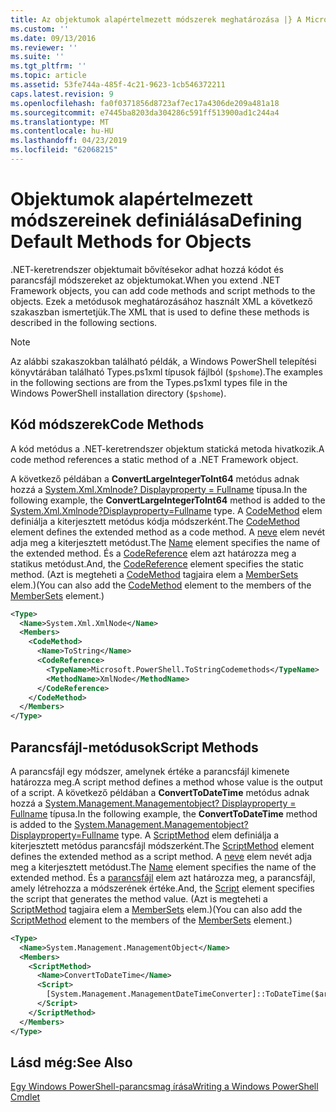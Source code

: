 ```yaml
---
title: Az objektumok alapértelmezett módszerek meghatározása |} A Microsoft Docs
ms.custom: ''
ms.date: 09/13/2016
ms.reviewer: ''
ms.suite: ''
ms.tgt_pltfrm: ''
ms.topic: article
ms.assetid: 53fe744a-485f-4c21-9623-1cb546372211
caps.latest.revision: 9
ms.openlocfilehash: fa0f0371856d8723af7ec17a4306de209a481a18
ms.sourcegitcommit: e7445ba8203da304286c591ff513900ad1c244a4
ms.translationtype: MT
ms.contentlocale: hu-HU
ms.lasthandoff: 04/23/2019
ms.locfileid: "62068215"
---
```

# <a name="defining-default-methods-for-objects"></a><span data-ttu-id="604d1-102">Objektumok alapértelmezett módszereinek definiálása</span><span class="sxs-lookup"><span data-stu-id="604d1-102">Defining Default Methods for Objects</span></span>

<span data-ttu-id="604d1-103">.NET-keretrendszer objektumait bővítésekor adhat hozzá kódot és parancsfájl módszereket az objektumokat.</span><span class="sxs-lookup"><span data-stu-id="604d1-103">When you extend .NET Framework objects, you can add code methods and script methods to the objects.</span></span> <span data-ttu-id="604d1-104">Ezek a metódusok meghatározásához használt XML a következő szakaszban ismertetjük.</span><span class="sxs-lookup"><span data-stu-id="604d1-104">The XML that is used to define these methods is described in the following sections.</span></span>

> [!NOTE]
> <span data-ttu-id="604d1-105">Az alábbi szakaszokban található példák, a Windows PowerShell telepítési könyvtárában található Types.ps1xml típusok fájlból (`$pshome`).</span><span class="sxs-lookup"><span data-stu-id="604d1-105">The examples in the following sections are from the Types.ps1xml types file in the Windows PowerShell installation directory (`$pshome`).</span></span>

## <a name="code-methods"></a><span data-ttu-id="604d1-106">Kód módszerek</span><span class="sxs-lookup"><span data-stu-id="604d1-106">Code Methods</span></span>

<span data-ttu-id="604d1-107">A kód metódus a .NET-keretrendszer objektum statická metoda hivatkozik.</span><span class="sxs-lookup"><span data-stu-id="604d1-107">A code method references a static method of a .NET Framework object.</span></span>

<span data-ttu-id="604d1-108">A következő példában a **ConvertLargeIntegerToInt64** metódus adnak hozzá a [System.Xml.Xmlnode? Displayproperty = Fullname](/dotnet/api/System.Xml.XmlNode) típusa.</span><span class="sxs-lookup"><span data-stu-id="604d1-108">In the following example, the **ConvertLargeIntegerToInt64** method is added to the [System.Xml.Xmlnode?Displayproperty=Fullname](/dotnet/api/System.Xml.XmlNode) type.</span></span> <span data-ttu-id="604d1-109">A [CodeMethod](http://msdn.microsoft.com/en-us/1ea9b031-bbcf-4e35-b497-bf30fa0b1b05) elem definiálja a kiterjesztett metódus kódja módszerként.</span><span class="sxs-lookup"><span data-stu-id="604d1-109">The [CodeMethod](http://msdn.microsoft.com/en-us/1ea9b031-bbcf-4e35-b497-bf30fa0b1b05) element defines the extended method as a code method.</span></span> <span data-ttu-id="604d1-110">A [neve](http://msdn.microsoft.com/en-us/b58e9d21-c8c9-49a5-909e-9c1cfc64f873) elem nevét adja meg a kiterjesztett metódust.</span><span class="sxs-lookup"><span data-stu-id="604d1-110">The [Name](http://msdn.microsoft.com/en-us/b58e9d21-c8c9-49a5-909e-9c1cfc64f873) element specifies the name of the extended method.</span></span> <span data-ttu-id="604d1-111">És a [CodeReference](http://msdn.microsoft.com/en-us/70017b85-18d2-4f55-8357-92f309d5618b) elem azt határozza meg a statikus metódust.</span><span class="sxs-lookup"><span data-stu-id="604d1-111">And, the [CodeReference](http://msdn.microsoft.com/en-us/70017b85-18d2-4f55-8357-92f309d5618b) element specifies the static method.</span></span> <span data-ttu-id="604d1-112">(Azt is megteheti a [CodeMethod](http://msdn.microsoft.com/en-us/1ea9b031-bbcf-4e35-b497-bf30fa0b1b05) tagjaira elem a [MemberSets](http://msdn.microsoft.com/en-us/46a50fb5-e150-4c03-8584-e1b53e4d49e3) elem.)</span><span class="sxs-lookup"><span data-stu-id="604d1-112">(You can also add the [CodeMethod](http://msdn.microsoft.com/en-us/1ea9b031-bbcf-4e35-b497-bf30fa0b1b05) element to the members of the [MemberSets](http://msdn.microsoft.com/en-us/46a50fb5-e150-4c03-8584-e1b53e4d49e3) element.)</span></span>

```xml
<Type>
  <Name>System.Xml.XmlNode</Name>
  <Members>
    <CodeMethod>
      <Name>ToString</Name>
      <CodeReference>
        <TypeName>Microsoft.PowerShell.ToStringCodemethods</TypeName>
        <MethodName>XmlNode</MethodName>
      </CodeReference>
    </CodeMethod>
  </Members>
</Type>
```

## <a name="script-methods"></a><span data-ttu-id="604d1-113">Parancsfájl-metódusok</span><span class="sxs-lookup"><span data-stu-id="604d1-113">Script Methods</span></span>

<span data-ttu-id="604d1-114">A parancsfájl egy módszer, amelynek értéke a parancsfájl kimenete határozza meg.</span><span class="sxs-lookup"><span data-stu-id="604d1-114">A script method defines a method whose value is the output of a script.</span></span> <span data-ttu-id="604d1-115">A következő példában a **ConvertToDateTime** metódus adnak hozzá a [System.Management.Managementobject? Displayproperty = Fullname](/dotnet/api/System.Management.ManagementObject) típusa.</span><span class="sxs-lookup"><span data-stu-id="604d1-115">In the following example, the **ConvertToDateTime** method is added to the [System.Management.Managementobject?Displayproperty=Fullname](/dotnet/api/System.Management.ManagementObject) type.</span></span> <span data-ttu-id="604d1-116">A [ScriptMethod](http://msdn.microsoft.com/en-us/59f8160f-bc95-42f0-92e2-b16a616bc65c) elem definiálja a kiterjesztett metódus parancsfájl módszerként.</span><span class="sxs-lookup"><span data-stu-id="604d1-116">The [ScriptMethod](http://msdn.microsoft.com/en-us/59f8160f-bc95-42f0-92e2-b16a616bc65c) element defines the extended method as a script method.</span></span> <span data-ttu-id="604d1-117">A [neve](http://msdn.microsoft.com/en-us/b58e9d21-c8c9-49a5-909e-9c1cfc64f873) elem nevét adja meg a kiterjesztett metódust.</span><span class="sxs-lookup"><span data-stu-id="604d1-117">The [Name](http://msdn.microsoft.com/en-us/b58e9d21-c8c9-49a5-909e-9c1cfc64f873) element specifies the name of the extended method.</span></span> <span data-ttu-id="604d1-118">És a [parancsfájl](http://msdn.microsoft.com/en-us/1937ad1b-bb2b-4512-9864-01fc0767d46f) elem azt határozza meg, a parancsfájl, amely létrehozza a módszerének értéke.</span><span class="sxs-lookup"><span data-stu-id="604d1-118">And, the [Script](http://msdn.microsoft.com/en-us/1937ad1b-bb2b-4512-9864-01fc0767d46f) element specifies the script that generates the method value.</span></span> <span data-ttu-id="604d1-119">(Azt is megteheti a [ScriptMethod](http://msdn.microsoft.com/en-us/59f8160f-bc95-42f0-92e2-b16a616bc65c) tagjaira elem a [MemberSets](http://msdn.microsoft.com/en-us/46a50fb5-e150-4c03-8584-e1b53e4d49e3) elem.)</span><span class="sxs-lookup"><span data-stu-id="604d1-119">(You can also add the [ScriptMethod](http://msdn.microsoft.com/en-us/59f8160f-bc95-42f0-92e2-b16a616bc65c) element to the members of the [MemberSets](http://msdn.microsoft.com/en-us/46a50fb5-e150-4c03-8584-e1b53e4d49e3) element.)</span></span>

```xml
<Type>
  <Name>System.Management.ManagementObject</Name>
  <Members>
    <ScriptMethod>
      <Name>ConvertToDateTime</Name>
      <Script>
        [System.Management.ManagementDateTimeConverter]::ToDateTime($args[0])
      </Script>
    </ScriptMethod>
  </Members>
</Type>
```

## <a name="see-also"></a><span data-ttu-id="604d1-120">Lásd még:</span><span class="sxs-lookup"><span data-stu-id="604d1-120">See Also</span></span>

[<span data-ttu-id="604d1-121">Egy Windows PowerShell-parancsmag írása</span><span class="sxs-lookup"><span data-stu-id="604d1-121">Writing a Windows PowerShell Cmdlet</span></span>](./writing-a-windows-powershell-cmdlet.md)
